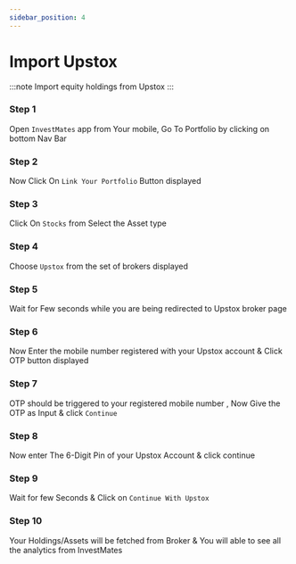 ```yaml
---
sidebar_position: 4
---
```


# Import Upstox

:::note
Import equity holdings from Upstox
:::

### Step 1
Open `InvestMates` app from Your mobile, Go To Portfolio by clicking on bottom Nav Bar
### Step 2
Now Click On `Link Your Portfolio` Button displayed
### Step 3
Click On `Stocks` from Select the Asset type
### Step 4
Choose `Upstox` from the set of brokers displayed
### Step 5
Wait for Few seconds while you are being redirected to Upstox broker page
### Step 6
Now Enter the mobile number registered with your Upstox account & Click OTP button displayed
### Step 7
OTP should be triggered to your registered mobile number , Now Give the OTP as Input & click `Continue`
### Step 8
Now enter The 6-Digit Pin of your Upstox Account & click continue
### Step 9
Wait for few Seconds & Click on `Continue With Upstox`
### Step 10
Your Holdings/Assets  will be fetched from Broker & You will able to see all the analytics from InvestMates
